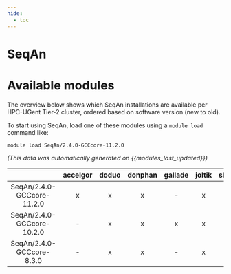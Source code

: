 ```yaml
---
hide:
  - toc
---
```


SeqAn
=====

# Available modules


The overview below shows which SeqAn installations are available per HPC-UGent Tier-2 cluster, ordered based on software version (new to old).

To start using SeqAn, load one of these modules using a `module load` command like:

```shell
module load SeqAn/2.4.0-GCCcore-11.2.0
```

*(This data was automatically generated on {{modules_last_updated}})*  

| |accelgor|doduo|donphan|gallade|joltik|shinx|skitty|
| :---: | :---: | :---: | :---: | :---: | :---: | :---: | :---: |
|SeqAn/2.4.0-GCCcore-11.2.0|x|x|x|-|x|-|-|
|SeqAn/2.4.0-GCCcore-10.2.0|-|x|x|x|x|-|-|
|SeqAn/2.4.0-GCCcore-8.3.0|-|x|x|-|x|-|-|
